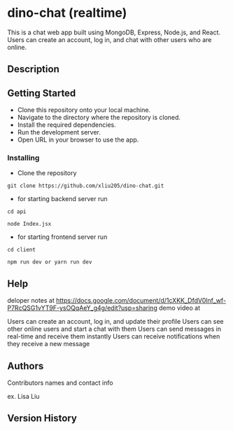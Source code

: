 # dino-chat (realtime)

This is a chat web app built using MongoDB, Express, Node.js, and React. 
Users can create an account, log in, and chat with other users who are online.

## Description




## Getting Started
* Clone this repository onto your local machine.
* Navigate to the directory where the repository is cloned.
* Install the required dependencies.
* Run the development server.
* Open URL in your browser to use the app.

### Installing

* Clone the repository
```
git clone https://github.com/xliu205/dino-chat.git
```
* for starting backend server run
```
cd api
```
```
node Index.jsx
```
* for starting frontend server run
```
cd client
```
```
npm run dev or yarn run dev
```


## Help

deloper notes at https://docs.google.com/document/d/1cXKK_DfdV0lnf_wf-P7RcQSG1vYT9F-ysOQqAeY_g4g/edit?usp=sharing
demo video at 

Users can create an account, log in, and update their profile
Users can see other online users and start a chat with them
Users can send messages in real-time and receive them instantly
Users can receive notifications when they receive a new message


## Authors

Contributors names and contact info

ex. Lisa Liu


## Version History




